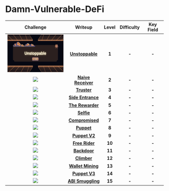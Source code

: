 # Damn-Vulnerable-DeFi
| Challenge | Writeup | Level | Difficulty | Key Field |
| :---: | :---: | :---: | :---: | :---: |
|<img height="120" src="https://github.com/wasny0ps/Damn-Vulnerable-DeFi/blob/main/src/unstoppable.png">|[**Unstoppable**]()|**1**|**-**|**-**|
|<img height="120" src="https://miro.medium.com/v2/resize:fit:1400/1*X_LHC0Tn7r17fppJW3qtlg.png">|[**Naive Receiver**]()|**2**|**-**|**-**|
|<img height="120" src="https://miro.medium.com/v2/resize:fit:1200/1*GbRWtoR0CIeVl-eknEF0PQ.png">|[**Truster**]()|**3**|**-**|**-**|
|<img height="120" src="https://miro.medium.com/v2/resize:fit:1400/1*OwzsNZcI1VMCldm_iCMQXg.png">|[**Side Entrance**]()|**4**|**-**|**-**|
|<img height="120" src="https://miro.medium.com/v2/resize:fit:1400/1*XHLmh4kRKiif_XPNyzpIEg.png">|[**The Rewarder**]()|**5**|**-**|**-**|
|<img height="120" src="https://miro.medium.com/v2/resize:fit:1400/1*Qoc1uWQvtTm4M00OCNnbCw.png">|[**Selfie**]()|**6**|**-**|**-**|
|<img height="120" src="https://miro.medium.com/v2/resize:fit:1358/1*lgel5HfsgsUsvgrOr-8nQA.png">|[**Compromised**]()|**7**|**-**|**-**|
|<img height="120" src="https://miro.medium.com/v2/resize:fit:1400/1*VczoJiRWtFTnMk57i6AvcA.png">|[**Puppet**]()|**8**|**-**|**-**|
|<img height="120" src="https://miro.medium.com/v2/resize:fit:1400/1*iRuYFDDxOnx8ZaO1CZjkFQ.png">|[**Puppet V2**]()|**9**|**-**|**-**|
|<img height="120" src="https://miro.medium.com/v2/resize:fit:1400/1*iRuYFDDxOnx8ZaO1CZjkFQ.png">|[**Free Rider**]()|**10**|**-**|**-**|
|<img height="120" src="https://miro.medium.com/v2/resize:fit:1400/1*iRuYFDDxOnx8ZaO1CZjkFQ.png">|[**Backdoor**]()|**11**|**-**|**-**|
|<img height="120" src="https://miro.medium.com/v2/resize:fit:1400/1*iRuYFDDxOnx8ZaO1CZjkFQ.png">|[**Climber**]()|**12**|**-**|**-**|
|<img height="120" src="https://miro.medium.com/v2/resize:fit:1400/1*iRuYFDDxOnx8ZaO1CZjkFQ.png">|[**Wallet Mining**]()|**13**|**-**|**-**|
|<img height="120" src="https://miro.medium.com/v2/resize:fit:1400/1*iRuYFDDxOnx8ZaO1CZjkFQ.png">|[**Puppet V3**]()|**14**|**-**|**-**|
|<img height="120" src="https://miro.medium.com/v2/resize:fit:1400/1*iRuYFDDxOnx8ZaO1CZjkFQ.png">|[**ABI Smuggling**]()|**15**|**-**|**-**|
